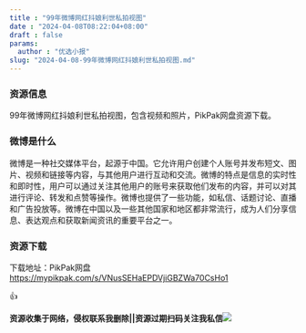 ```yaml
---
title : "99年微博网红抖娘利世私拍视图"
date : "2024-04-08T08:22:04+08:00"
draft : false
params:
  author : "优选小报"
slug: "2024-04-08-99年微博网红抖娘利世私拍视图.md"
---
```


### 资源信息

99年微博网红抖娘利世私拍视图，包含视频和照片，PikPak网盘资源下载。

### 微博是什么

微博是一种社交媒体平台，起源于中国。它允许用户创建个人账号并发布短文、图片、视频和链接等内容，与其他用户进行互动和交流。微博的特点是信息的实时性和即时性，用户可以通过关注其他用户的账号来获取他们发布的内容，并可以对其进行评论、转发和点赞等操作。微博也提供了一些功能，如私信、话题讨论、直播和广告投放等。微博在中国以及一些其他国家和地区都非常流行，成为人们分享信息、表达观点和获取新闻资讯的重要平台之一。

### 资源下载

下载地址：PikPak网盘 https://mypikpak.com/s/VNusSEHaEPDVjiGBZWa70CsHo1

👍

**资源收集于网络，侵权联系我删除||资源过期扫码关注我私信**![](//img7-1.zhekoulieshou.com/mmbiz_jpg/iaHBVewvSIbAjcr9g6TlCXSfiaDqkbzuEzp207hVzPqT4YGQOAazQ1KNHCeACbia5Lzq4Ckwibe48iar1q7lgVP1o3w/640?wx_fmt=jpeg&from=appmsg)


